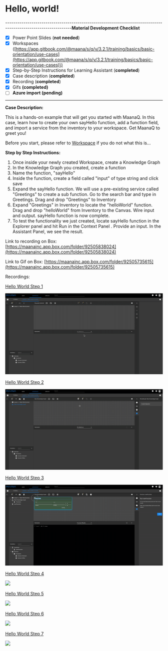 # Hello, world!

---------------------------------------------------------------------------------------------------------------**Material Development Checklist**

* [x] Power Point Slides \(**not needed**\)
* [x] Workspaces \([https://app.gitbook.com/@maana/s/q/v/3.2.1/training/basics/basic-orientation/use-cases](https://app.gitbook.com/@maana/s/q/v/3.2.1/training/basics/basic-orientation/use-cases)\)
* [x] Step-by-Step Instructions for Learning Assistant \(**completed**\)
* [x] Case description \(**completed**\)
* [x] Recording \(**completed**\)
* [x] Gifs **\(completed\)**
* [ ] **Azure import \(pending\)**

---------------------------------------------------------------------------------------------------------------

**Case Description:**

This is a hands-on example that will get you started with MaanaQ. In this case, learn how to create your own sayHello function, add a function field, and import a service from the inventory to your workspace. Get MaanaQ to greet you!

Before you start, please refer to [Workspace](../../product-guide/getting-started-with-maana/workspaces/#what-is-a-workspace) if you do not what this is... 

**Step by Step Instructions:**

1. Once inside your newly created Workspace, create a Knowledge Graph
2. In the Knowledge Graph you created, create a function
3. Name the function, "sayHello"
4. Inside the function, create a field called "input" of type string and click save
5. Expand the sayHello function. We will use a pre-existing service called "Greetings" to create a sub function. Go to the search bar and type in Greetings. Drag and drop "Greetings" to Inventory
6. Expand "Greetings" in Inventory to locate the "helloWorld" function. Drag and drop "helloWorld" from Inventory to the Canvas. Wire input and output. sayHello function is now complete.
7. To test the functionality we just created, locate sayHello function in the Explorer panel and hit Run in the Context Panel . Provide an input. In the Assistant Panel, we see the result.

Link to recording on Box: [https://maanainc.app.box.com/folder/92505838024](https://maanainc.app.box.com/folder/92505838024)

Link to Gif on Box: [https://maanainc.app.box.com/folder/92505735615](https://maanainc.app.box.com/folder/92505735615)

Recordings:

[Hello World Step 1](https://maanaimages.blob.core.windows.net/maana-q-documentation/QTraining_videos/HelloWorld_gifs/HelloWorld_Step1.gif)

![](../../.gitbook/assets/helloworld_step1.gif)

[Hello World Step 2](https://maanaimages.blob.core.windows.net/maana-q-documentation/QTraining_videos/HelloWorld_gifs/HelloWorld_Step2.gif)

![](../../.gitbook/assets/helloworld_step2.gif)

[Hello World Step 3](https://maanaimages.blob.core.windows.net/maana-q-documentation/QTraining_videos/HelloWorld_gifs/HelloWorld_Step3.gif)

![](../../.gitbook/assets/helloworld_step3.gif)

[Hello World Step 4](https://maanaimages.blob.core.windows.net/maana-q-documentation/QTraining_videos/HelloWorld_gifs/HelloWorld_Step4.gif)

![](../../.gitbook/assets/helloworld_step4.gif)

[Hello World Step 5](https://maanaimages.blob.core.windows.net/maana-q-documentation/QTraining_videos/HelloWorld_gifs/HelloWorld_Step5.gif)

![](../../.gitbook/assets/helloworld_step5.gif)

[Hello World Step 6](https://maanaimages.blob.core.windows.net/maana-q-documentation/QTraining_videos/HelloWorld_gifs/HelloWorld_Step6.gif)

![](../../.gitbook/assets/helloworld_step6.gif)



[Hello World Step 7](https://maanaimages.blob.core.windows.net/maana-q-documentation/QTraining_videos/HelloWorld_gifs/HelloWorld_Step7.gif)

![](../../.gitbook/assets/helloworld_step7.gif)

